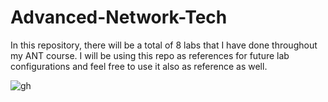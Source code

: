 # Advanced-Network-Tech
In this repository, there will be a total of 8 labs that I have done throughout my ANT course. I will be using this repo as references for future lab configurations and feel free to use it also as reference as well.

![gh](https://raw.githubusercontent.com/ndriannazriel04/Advanced-Network-Tech/main/obsidian/images1732514612000psfpne.png)
